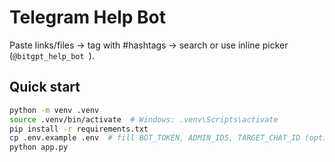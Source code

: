 # Telegram Help Bot
Paste links/files → tag with #hashtags → search or use inline picker (`@bitgpt_help_bot `). 

## Quick start
```bash
python -m venv .venv
source .venv/bin/activate  # Windows: .venv\Scripts\activate
pip install -r requirements.txt
cp .env.example .env  # fill BOT_TOKEN, ADMIN_IDS, TARGET_CHAT_ID (optional)
python app.py
